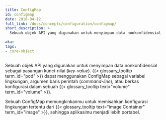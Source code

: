 ```yaml
---
title: ConfigMap
id: configmap
date: 2018-04-12
full_link: /docs/concepts/configuration/configmap/
short_description: >
  Sebuah objek API yang digunakan untuk menyimpan data nonkonfidensial sebagai pasangan kunci-nilai (_key-value_). Pod dapat menggunakan ConfigMap sebagai variabel lingkungan, argumen baris perintah (_command-line_), atau berkas konfigurasi dalam sebuah _volume_.

aka:
tags:
- core-object
---
```

Sebuah objek API yang digunakan untuk menyimpan data nonkonfidensial sebagai pasangan kunci-nilai (_key-value_). {{< glossary_tooltip term_id="pod" >}} dapat menggunakan ConfigMap sebagai variabel lingkungan, argumen baris perintah (_command-line_), atau berkas konfigurasi dalam sebuah {{< glossary_tooltip text="volume" term_id="volume" >}}.

<!--more-->

Sebuah ConfigMap memungkinkanmu untuk memisahkan konfigurasi lingkungan tertentu dari {{< glossary_tooltip text="image Container" term_id="image" >}}, sehingga aplikasimu menjadi lebih portabel.
